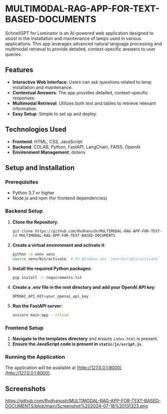 # MULTIMODAL-RAG-APP-FOR-TEXT-BASED-DOCUMENTS
SchnellGPT for Luminator is an AI-powered web application designed to assist in the installation and maintenance of lamps used in various applications. This app leverages advanced natural language processing and multimodal retrieval to provide detailed, context-specific answers to user queries.

## Features

- **Interactive Web Interface**: Users can ask questions related to lamp installation and maintenance.
- **Contextual Answers**: The app provides detailed, context-specific responses.
- **Multimodal Retrieval**: Utilizes both text and tables to retrieve relevant information.
- **Easy Setup**: Simple to set up and deploy.

## Technologies Used

- **Frontend**: HTML, CSS, JavaScript
- **Backend**: COLAB, Python, FastAPI, LangChain, FAISS, OpenAI
- **Environment Management**: dotenv

## Setup and Installation

### Prerequisites

- Python 3.7 or higher
- Node.js and npm (for frontend dependencies)

### Backend Setup

1. **Clone the Repository**:
    ```bash
    git clone https://github.com/Rvdhanush/MULTIMODAL-RAG-APP-FOR-TEXT-BASED-DOCUMENTS.git
    cd MULTIMODAL-RAG-APP-FOR-TEXT-BASED-DOCUMENTS
    ```

2. **Create a virtual environment and activate it**:
    ```bash
    python -m venv venv
    source venv/bin/activate  # On Windows use `venv\Scripts\activate`
    ```

3. **Install the required Python packages**:
    ```bash
    pip install -r requirements.txt
    ```

4. **Create a .env file in the root directory and add your OpenAI API key**:
    ```bash
    OPENAI_API_KEY=your_openai_api_key
    ```

5. **Run the FastAPI server**:
    ```bash
    uvicorn main:app --reload
    ```

### Frontend Setup

1. **Navigate to the templates directory** and ensure `index.html` is present.
2. **Ensure the JavaScript code is present in `static/js/script.js`**.

### Running the Application

The application will be available at [http://127.0.0.1:8000](http://127.0.0.1:8000).

## Screenshots


https://github.com/Rvdhanush/MULTIMODAL-RAG-APP-FOR-TEXT-BASED-DOCUMENTS/blob/main/Screenshot%202024-07-18%20131323.png

